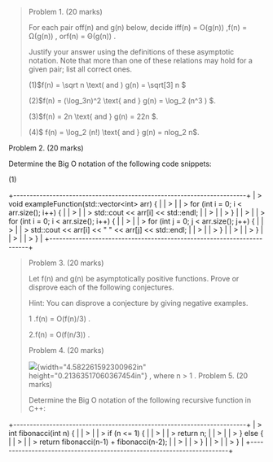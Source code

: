 > Problem 1. (20 marks)
>
> For each pair off(n) and g(n) below, decide iff(n) = O(g(n)) ,f(n) =
> Ω(g(n)) , orf(n) = Θ(g(n)) .
>
> Justify your answer using the definitions of these asymptotic
> notation. Note that more than one of these relations may hold for a
> given pair; list all correct ones.
>
> (1)$f(n) = \sqrt n \text( and ) g(n) = \sqrt[3] n $
>
> (2)$f(n) = (\log_3n)^2 \text{ and } g(n) = \log_2 (n^3 ) $.
>
> (3)$f(n) = 2n \text{ and } g(n) = 22n $.
>
> (4)$ f(n) = \log_2 (n!) \text{ and } g(n) = nlog_2 n$.
>
Problem 2. (20 marks)

Determine the Big O notation of the following code snippets:

(1)

+-----------------------------------------------------------------------+
| > void exampleFunction(std::vector\<int\> arr) {                      |
| >                                                                     |
| > for (int i = 0; i \< arr.size(); i++) {                             |
| >                                                                     |
| > std::cout \<\< arr\[i\] \<\< std::endl;                             |
| >                                                                     |
| > }                                                                   |
| >                                                                     |
| > for (int i = 0; i \< arr.size(); i++) {                             |
| >                                                                     |
| > for (int j = 0; j \< arr.size(); j++) {                             |
| >                                                                     |
| > std::cout \<\< arr\[i\] \<\< \" \" \<\< arr\[j\] \<\< std::endl;    |
| >                                                                     |
| > }                                                                   |
| >                                                                     |
| > }                                                                   |
| >                                                                     |
| > }                                                                   |
+-----------------------------------------------------------------------+

> Problem 3. (20 marks)
>
> Let f(n) and g(n) be asymptotically positive functions. Prove or
> disprove each of the following conjectures.
>
> Hint: You can disprove a conjecture by giving negative examples.
>
> 1 .f(n) = O(f(n)/3) .
>
> 2.f(n) = O(f(n/3)) .
>
> Problem 4. (20 marks)
>
> ![](media/image2.png){width="4.582261592300962in"
> height="0.21363517060367454in"} , where n \> 1 . Problem 5. (20 marks)
>
> Determine the Big O notation of the following recursive function in
> C++:

+-----------------------------------------------------------------------+
| > int fibonacci(int n) {                                              |
| >                                                                     |
| > if (n \<= 1) {                                                      |
| >                                                                     |
| > return n;                                                           |
| >                                                                     |
| > } else {                                                            |
| >                                                                     |
| > return fibonacci(n-1) + fibonacci(n-2);                             |
| >                                                                     |
| > }                                                                   |
| >                                                                     |
| > }                                                                   |
+-----------------------------------------------------------------------+
